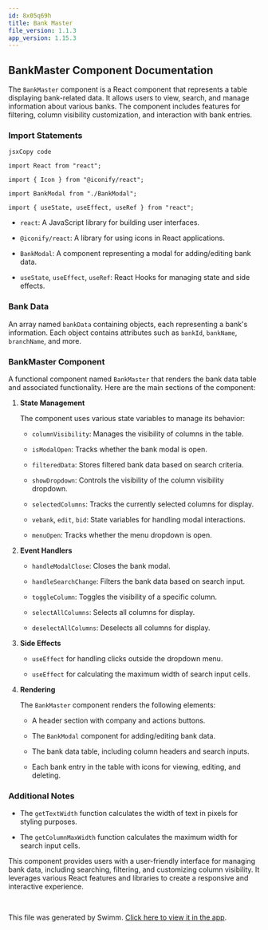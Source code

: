 ```yaml
---
id: 8x05q69h
title: Bank Master
file_version: 1.1.3
app_version: 1.15.3
---
```


## **BankMaster Component Documentation**

The `BankMaster` component is a React component that represents a table displaying bank-related data. It allows users to view, search, and manage information about various banks. The component includes features for filtering, column visibility customization, and interaction with bank entries.

### **Import Statements**

```
jsxCopy code
```

`import React from "react";`

`import { Icon } from "@iconify/react";`

`import BankModal from "./BankModal";`

`import { useState, useEffect, useRef } from "react";`

*   `react`: A JavaScript library for building user interfaces.

*   `@iconify/react`: A library for using icons in React applications.

*   `BankModal`: A component representing a modal for adding/editing bank data.

*   `useState`, `useEffect`, `useRef`: React Hooks for managing state and side effects.

### **Bank Data**

An array named `bankData` containing objects, each representing a bank's information. Each object contains attributes such as `bankId`, `bankName`, `branchName`, and more.

### **BankMaster Component**

A functional component named `BankMaster` that renders the bank data table and associated functionality. Here are the main sections of the component:

1.  **State Management**

    The component uses various state variables to manage its behavior:

    *   `columnVisibility`: Manages the visibility of columns in the table.

    *   `isModalOpen`: Tracks whether the bank modal is open.

    *   `filteredData`: Stores filtered bank data based on search criteria.

    *   `showDropdown`: Controls the visibility of the column visibility dropdown.

    *   `selectedColumns`: Tracks the currently selected columns for display.

    *   `vebank`, `edit`, `bid`: State variables for handling modal interactions.

    *   `menuOpen`: Tracks whether the menu dropdown is open.

2.  **Event Handlers**

    *   `handleModalClose`: Closes the bank modal.

    *   `handleSearchChange`: Filters the bank data based on search input.

    *   `toggleColumn`: Toggles the visibility of a specific column.

    *   `selectAllColumns`: Selects all columns for display.

    *   `deselectAllColumns`: Deselects all columns for display.

3.  **Side Effects**

    *   `useEffect` for handling clicks outside the dropdown menu.

    *   `useEffect` for calculating the maximum width of search input cells.

4.  **Rendering**

    The `BankMaster` component renders the following elements:

    *   A header section with company and actions buttons.

    *   The `BankModal` component for adding/editing bank data.

    *   The bank data table, including column headers and search inputs.

    *   Each bank entry in the table with icons for viewing, editing, and deleting.

### **Additional Notes**

*   The `getTextWidth` function calculates the width of text in pixels for styling purposes.

*   The `getColumnMaxWidth` function calculates the maximum width for search input cells.

This component provides users with a user-friendly interface for managing bank data, including searching, filtering, and customizing column visibility. It leverages various React features and libraries to create a responsive and interactive experience.

<br/>

This file was generated by Swimm. [Click here to view it in the app](https://app.swimm.io/repos/Z2l0aHViJTNBJTNBU3lzdGVjaEhSTSUzQSUzQU11a3RhUGF0aWw=/docs/8x05q69h).
